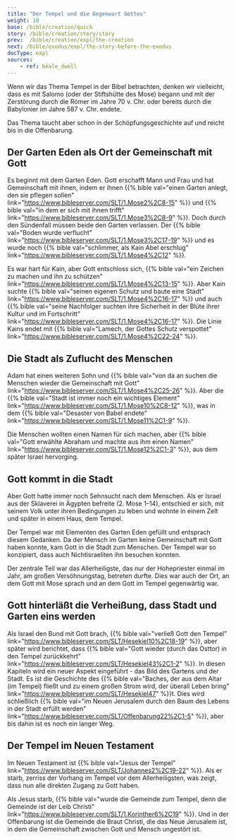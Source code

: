 ```yaml
---
title: "Der Tempel und die Gegenwart Gottes"
weight: 10
base: /bible/creation/quick
story: /bible/creation/story/story
prev:  /bible/creation/expl/the-creation
next: /bible/exodus/expl/the-story-before-the-exodus
docType: expl
sources:
    - ref: beale_dwell
---
```


Wenn wir das Thema Tempel in der Bibel betrachten, denken wir vielleicht, dass es mit Salomo (oder der Stiftshütte des Mose) begann und mit der Zerstörung durch die Römer im Jahre 70 v. Chr. oder bereits durch die Babylonier im Jahre 587 v. Chr. endete.

Das Thema taucht aber schon in der Schöpfungsgeschichte auf und reicht bis in die Offenbarung.

## Der Garten Eden als Ort der Gemeinschaft mit Gott

<a name="f66f"></a>
Es beginnt mit dem Garten Eden. Gott erschafft Mann und Frau und hat Gemeinschaft mit ihnen, indem er ihnen {{% bible val="einen Garten anlegt, den sie pflegen sollen" link="https://www.bibleserver.com/SLT/1.Mose2%2C8-15" %}} und {{% bible val="in dem er sich mit ihnen trifft" link="https://www.bibleserver.com/SLT/1.Mose3%2C8-9" %}}. Doch durch den Sündenfall müssen beide den Garten verlassen. Der {{% bible val="Boden wurde verflucht" link="https://www.bibleserver.com/SLT/1.Mose3%2C17-19" %}} und es wurde noch {{% bible val="schlimmer, als Kain Abel erschlug" link="https://www.bibleserver.com/SLT/1.Mose4%2C12" %}}.

Es war hart für Kain, aber Gott entschloss sich, {{% bible val="ein Zeichen zu machen und ihn zu schützen" link="https://www.bibleserver.com/SLT/1.Mose4%2C13-15" %}}. Aber Kain suchte {{% bible val="seinen eigenen Schutz und baute eine Stadt" link="https://www.bibleserver.com/SLT/1.Mose4%2C16-17" %}} und auch {{% bible val="seine Nachfolger suchten ihre Sicherheit in der Blüte ihrer Kultur und im Fortschritt" link="https://www.bibleserver.com/SLT/1.Mose4%2C16-17" %}}. Die Linie Kains endet mit {{% bible val="Lamech, der Gottes Schutz verspottet" link="https://www.bibleserver.com/SLT/1.Mose4%2C22-24" %}}.

## Die Stadt als Zuflucht des Menschen

<a name="9299"></a>
Adam hat einen weiteren Sohn und {{% bible val="von da an suchen die Menschen wieder die Gemeinschaft mit Gott" link="https://www.bibleserver.com/SLT/1.Mose4%2C25-26" %}}. Aber die {{% bible val="Stadt ist immer noch ein wichtiges Element" link="https://www.bibleserver.com/SLT/1.Mose10%2C8-12" %}}, was in dem {{% bible val="Desaster von Babel endete" link="https://www.bibleserver.com/SLT/1.Mose11%2C1-9" %}}.

Die Menschen wollten einen Namen für sich machen, aber {{% bible val="Gott erwählte Abraham und machte aus ihm einen Namen" link="https://www.bibleserver.com/SLT/1.Mose12%2C1-3" %}}, aus dem später Israel hervorging.

## Gott kommt in die Stadt

<a name="5add"></a>
Aber Gott hatte immer noch Sehnsucht nach dem Menschen. Als er Israel aus der Sklaverei in Ägypten befreite (2. Mose 1–14), entschied er sich, mit seinem Volk unter ihren Bedingungen zu leben und wohnte in einem Zelt und später in einem Haus, dem Tempel.

Der Tempel war mit Elementen des Garten Eden gefüllt und entsprach diesem Gedanken. Da der Mensch im Garten keine Gemeinschaft mit Gott haben konnte, kam Gott in die Stadt zum Menschen. Der Tempel war so konzipiert, dass auch Nichtisraeliten ihn besuchen konnten.

Der zentrale Teil war das Allerheiligste, das nur der Hohepriester einmal im Jahr, am großen Versöhnungstag, betreten durfte. Dies war auch der Ort, an dem Gott mit Mose sprach und an dem Gott im Tempel gegenwärtig war.

## Gott hinterläßt die Verheißung, dass Stadt und Garten eins werden

<a name="3f30"></a>
Als Israel den Bund mit Gott brach, {{% bible val="verließ Gott den Tempel" link="https://www.bibleserver.com/SLT/Hesekiel10%2C18-19" %}}, aber später wird berichtet, dass {{% bible val="Gott wieder (durch das Osttor) in den Tempel zurückkehrt" link="https://www.bibleserver.com/SLT/Hesekiel43%2C1-2" %}}. In diesen Kapiteln wird ein neuer Aspekt eingeführt - das Bild des Gartens und der Stadt. Es ist die Geschichte des {{% bible val="Baches, der aus dem Altar (im Tempel) fließt und zu einem großen Strom wird, der überall Leben bring" link="https://www.bibleserver.com/SLT/Hesekiel47" %}}t. Dies wird schließlich {{% bible val="im Neuen Jerusalem durch den Baum des Lebens in der Stadt erfüllt werden" link="https://www.bibleserver.com/SLT/Offenbarung22%2C1-5" %}}, aber bis dahin ist es noch ein langer Weg.

## Der Tempel im Neuen Testament

<a name="379d"></a>
Im Neuen Testament ist {{% bible val="Jesus der Tempel" link="https://www.bibleserver.com/SLT/Johannes2%2C19-22" %}}. Als er starb, zerriss der Vorhang im Tempel vor dem Allerheiligsten, was zeigt, dass nun alle direkten Zugang zu Gott haben.

Als Jesus starb, {{% bible val="wurde die Gemeinde zum Tempel, denn die Gemeinde ist der Leib Christi" link="https://www.bibleserver.com/SLT/1.Korinther6%2C19" %}}. Und in der Offenbarung ist die Gemeinde die Braut Christi, die das Neue Jerusalem ist, in dem die Gemeinschaft zwischen Gott und Mensch ungestört ist.
